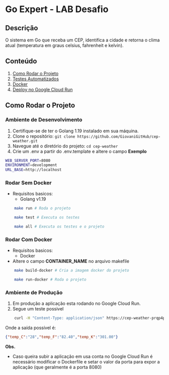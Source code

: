 # Go Expert - LAB Desafio 

## Descrição
O sistema em Go que receba um CEP, identifica a cidade e retorna o clima atual (temperatura em graus celsius, fahrenheit e kelvin).
## Conteúdo

1. [Como Rodar o Projeto](#como-rodar-o-projeto)
2. [Testes Automatizados](#testes-automatizados)
3. [Docker](#docker)
4. [Deploy no Google Cloud Run](#deploy-no-google-cloud-run)

## Como Rodar o Projeto
### Ambiente de Desenvolvimento

1. Certifique-se de ter o Golang 1.19 instalado em sua máquina.
2. Clone o repositório: `git clone https://github.com/GiovaniGitHub/cep-weather.git`
3. Navegue até o diretório do projeto: `cd cep-weather`
4. Crie um .env a partir do .env.template e altere o campo
**Exemplo**
```bash
WEB_SERVER_PORT=8080
ENVIRONMENT=development
URL_BASE=http://localhost
```

### Rodar Sem Docker
 - Requisitos basicos:
   - Golang v1.19

```bash
    make run # Roda o projeto
```

```bash
    make test # Executa os testes
```

```bash
    make all # Executa os testes e o projeto
```

### Rodar Com Docker
 - Requisitos basicos:
   - Docker
- Altere o campo **CONTAINER_NAME** no arquivo makefile 

```bash
    make build-docker # Cria a imagem docker do projeto
```

```bash
    make run-docker # Roda o projeto
```

### Ambiente de Produção

1. Em produção a aplicação esta rodando no Google Cloud Run.
2. Segue um teste possivel

```bash
    curl -H "Content-Type: application/json" https://cep-weather-prqp4ppyua-uc.a.run.app/cep/70070080
```
Onde a saída possível é:
```json
{"temp_C":"28","temp_F":"82.40","temp_K":"301.00"}
```

**Obs.**
- Caso queira subir a aplicação em usa conta no Google Cloud Run
é necessário modificar o Dockerfile e setar o valor da porta para 
expor a aplicação (que geralmente é a porta 8080)